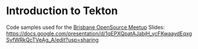 # Introduction to Tekton

Code samples used for the [Brisbane OpenSource Meetup](https://www.meetup.com/en-AU/Brisbane-Open-Source-Group-Meetup/events/267865727/)
Slides: https://docs.google.com/presentation/d/1qEPXQpatAJabjH_ycFKwaaydEqxgSyfWRkQcTVeAg_A/edit?usp=sharing

